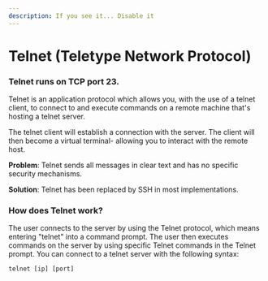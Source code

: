```yaml
---
description: If you see it... Disable it
---
```


# Telnet (Teletype Network Protocol)

### Telnet runs on **TCP port 23.**

Telnet is an application protocol which allows you, with the use of a telnet client, to connect to and execute commands on a remote machine that's hosting a telnet server.

The telnet client will establish a connection with the server. The client will then become a virtual terminal- allowing you to interact with the remote host.

**Problem**: Telnet sends all messages in clear text and has no specific security mechanisms.&#x20;

**Solution**: Telnet has been replaced by SSH in most implementations.

### How does Telnet work?

The user connects to the server by using the Telnet protocol, which means entering "telnet" into a command prompt. The user then executes commands on the server by using specific Telnet commands in the Telnet prompt. You can connect to a telnet server with the following syntax:

```
telnet [ip] [port]
```
